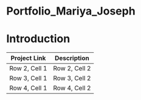 # Portfolio_Mariya_Joseph

<h1><a name="introduction">Introduction</a></h1>

| Project Link | Description |
| ------------ | ------------| 
| Row 2, Cell 1 | Row 2, Cell 2 | 
| Row 3, Cell 1 | Row 3, Cell 2 | 
| Row 4, Cell 1 | Row 4, Cell 2 | 
